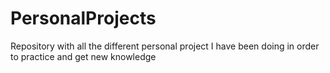 # PersonalProjects
Repository with all the different personal project I have been doing in order to practice and get new knowledge
